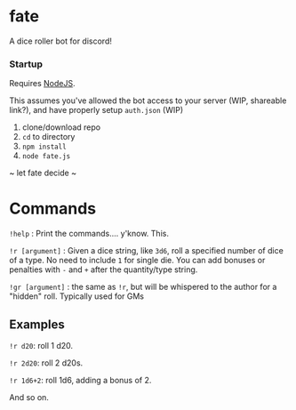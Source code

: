 # fate
A dice roller bot for discord! 

### Startup
Requires [NodeJS](https://nodejs.org/).

This assumes you've allowed the bot access to your server (WIP, shareable link?), and have properly setup `auth.json` (WIP)

1. clone/download repo
2. `cd` to directory
3. `npm install`
4. `node fate.js` 

~ let fate decide ~

# Commands
`!help` : Print the commands.... y'know. This.

`!r [argument]` : Given a dice string, like `3d6`, roll a specified number of dice of a type. No need to include `1` for single die. You can add bonuses or penalties with `-` and `+` after the quantity/type string.

`!gr [argument]` : the same as `!r`, but will be whispered to the author for a "hidden" roll. Typically used for GMs


## Examples 
`!r d20`: roll 1 d20.

`!r 2d20`: roll 2 d20s.

`!r 1d6+2`: roll 1d6, adding a bonus of 2.

And so on.
